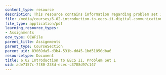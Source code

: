 ```yaml
---
content_type: resource
description: This resource contains information regarding problem set 1.
file: /media/courses/6-02-introduction-to-eecs-ii-digital-communication-systems-fall-2012/ade7157c7f80238dececc3788d97c147_MIT6_02F12_ps1.pdf
file_type: application/pdf
learning_resource_types:
- Assignments
ocw_type: OCWFile
parent_title: Assignments
parent_type: CourseSection
parent_uid: 83069da5-d3b4-531b-dd45-1bd51850dba6
resourcetype: Document
title: 6.02 Introduction to EECS II, Problem Set 1
uid: ade7157c-7f80-238d-ecec-c3788d97c147
---
```

